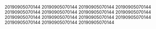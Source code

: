 20190905070144
20190905070144
20190905070144
20190905070144
20190905070144
20190905070144
20190905070144
20190905070144
20190905070144
20190905070144
20190905070144
20190905070144
20190905070144
20190905070144
20190905070144
